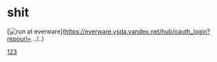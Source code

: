 # shit

[![run at everware](https://img.shields.io/badge/run%20me-@everware-blue.svg?style=flat)](https://everware.ysda.yandex.net/hub/oauth_login?repourl= ../..)

<a href="https://everware.ysda.yandex.net/hub/oauth_login?repourl=https://github.com/wyye/shit">123</a>
